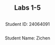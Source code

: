 ﻿<div style="display: flex; flex-direction: column; justify-content: center; align-items: center; height: 100vh;">

  <h2>Labs 1-5</h2>
  
  <p>Student ID: 24064091</p>
  <p>Student Name: Zichen</p>

</div>

# Lab 1

## AWS Account and Log in

### [1] Log into an IAM user account created for you on AWS.

#### [1.1.1] Log into an IAM user account created for me on AWS

**Description:** Following the lab's reference prompts, I clicked on the AWS console's URL https://489389878001.signin.aws.amazon.com/console and entered my user ID, username, and password.

**Result:** Successfully logged into AWS console as IAM user with username 24064091@student.uwa.edu.au

### [2] Search and open Identity Access Management

**Step1-Description:** Once logged in, I clicked on the user-inverted triangle icon at the top right of the current page and found the security credentials there. Security Credentials for AWS are credentials used for authentication and authorisation that allow users and programs to access AWS services and resources securely. The primary role of security credentials is to ensure that only authorized users and applications can access resources on AWS, such as EC2 instances, S3 storage buckets, and so on.

**Step2-Description:** After clicking on the security credentials, the access key page is found, asking to create access key.

**Step3-Description:** After clicking create an access key, perform the steps "access key best practices&alternatives", "set description tag" and "retrieve access key" to complete the access key creation. And we can also see the Secret access key by clicking the blue "show".

## Set up recent Unix-like OSes

**Description:** As needed, I chose Virtual Box as a virtual machine to run the Kali Linux operating system.

## Install Linux packages

### [1] Install Python

**Description:** According to the lab reference, I entered the commands `python3 --version` and `pip3 --version` to see the latest versions of python3 and pip3, which are Python 3.11.9 and pip 24.1.1 respectively; then followed the further prompts to install pip by typing the command:

```bash
sudo apt install python3 python3-pip
```

**Explanation:** pip: python's package management tool for installing and managing Python libraries and tools.


### [2] Install awscli

**Description:** Then, following further prompts, I entered the command:

```bash
sudo apt install awscli
```

to install the AWS CLI (Amazon Web Services Command Line Interface). Then I entered the command:

```bash
pip3 install awscli --upgrade
```

to install or upgrade the AWS CLI (Amazon Web Services Command Line Interface) tool using Python's package manager pip.

**Explanation:** **AWS CLI (Amazon Web Services Command Line Interface):** is a command line tool that allows users to interact with various cloud services provided by Amazon Web Services (AWS) through a command line interface. It simplifies the management and automation of AWS services for developers, system administrators, and cloud engineers.

- **awscli:** specify to install the AWS CLI tool
- **--upgrade:** Indicates that pip will attempt to upgrade to the latest version if the AWS CLI is already installed. If it is not installed, it will do a fresh install


### [3] Configure AWS

**Description:** Upon further prompting, I entered the command:

```bash
aws configure
```

to set and save the credentials and default settings required by the AWS CLI so that the CLI can properly interact with AWS services. Once the entry is complete, the AWS Access Key ID, AWS Secret Access Key, Default region name, and Default output format appear.

**Explanation:**

- **AWS Access Key ID:** this is one of the authentication keys for AWS users. It is used in conjunction with the AWS Secret Access Key so that the CLI can authenticate your identity and authorise access to AWS resources.

- **AWS Secret Access Key:** this is the confidential part of the access key and is paired with the Access Key ID. This key is used to ensure that the source of the request is an authenticated user.

- **Default region name:** the default AWS region want to operate in. A region is the physical location of an AWS data centre, in this case the region "ca-central-1" based on a range of school numbers.

- Default output format:

   specifies the format of AWS CLI command output. Common options are:

  - json: JSON format output (default)
  - text: Plain text format output
  - table: Tabular output


### [4] Install boto3

**Description:** Next I entered the command:

```bash
pip3 install boto3
```

to install boto3 so that I can access and manage AWS services by writing python code.

**Explanation:** **boto3:** is the official Python SDK (Software Development Kit) for interacting with Amazon Web Services (AWS). It allows developers to access and manage AWS services such as S3, EC2, DynamoDB, Lambda, RDS, etc. via Python code. boto3 provides an abstraction of the AWS service APIs, which simplifies programming and supports the automation of many common tasks (e.g., authentication, error retries, etc.).


## Test the installed environment

### [1] Test the AWS environment

**Description:** Following the lab reference prompts, I entered the command:

```bash
aws ec2 describe-regions --output table
```

to list the available regions in AWS and output the results in a tabular format. As can be seen from the results, all the expected available regions appear, indicating that the AWS environment is normal.

**Explanation:**

- **aws:** AWS Command Line Interface (CLI) master command
- **ec2:** subcommand for the AWS EC2 (Elastic Compute Cloud) service. ec2 is AWS' virtual server service
- **describe-regions:** this is an operational command of the AWS EC2 service that describes or lists all available AWS regions
- **--output table:** this is an option to specify the output format. The --output defines the output format of the AWS CLI commands. table format is the formatting of the output into a table style to make the information clearer and neater


### [2] Test the Python environment

**Description:** Next, I enter the command `python3` to enter the python code editing mode and enter the following code to finally output the available regions in dictionary form.

```python
import boto3
ec2 = boto3.client('ec2')
response = ec2.describe_regions()
print(response)
```

**Explanation:**

- **import boto3:** import the Boto3 library, the official Python SDK for AWS that allows programmatic interaction with AWS services. boto3 is the main library for accessing AWS services, through which service clients and resource objects can be created
- **ec2=boto3.client('ec2'):** create an EC2 client object via boto3.client('ec2'). boto3.client method is used to create a client that interacts with a specific AWS service, in this instance ec2. The client object ec2 will be used to invoke various API operations of the AWS EC2 service, such as describing regions, starting instances, stopping instances, etc. client('ec2') indicates that you want to interact with the EC2 service
- **response=ec2.describe_regions():** Use the EC2 client object ec2 to call the describe_regions method. describe_regions is one of the EC2 service's API operations for obtaining information about all of AWS's available regions (regions). The method returns a response dictionary containing information about all the regions, including the name and endpoint of each region
- **print(response):** output the dictionary


### [3] Write a Python script

**Description:** Finally, I proceeded to write the following Python code to fulfill the requirement '2 columns with Endpoint and RegionName':

```python
import boto3
import pandas as pd
ec2 = boto3.client('ec2')
response = ec2.describe_regions()
regions_data = response['Regions']
data = [(region['Endpoint'], region['RegionName']) for region in regions_data]
df = pd.DataFrame(data, columns=['Endpoint', 'RegionName'])
print(df)
```

**Explanation:**

- **pandas:** data manipulation and analysis library
- **regions = response['Regions']**
- **data = [(region['Endpoint'], region['RegionName']) for region in regions]:** extracts the Endpoint and RegionName from each region and formats it into a list of tuples
- **df = pd.DataFrame(data, columns=['Endpoint', 'RegionName']):** converts the list of tuples into a Pandas DataFrame with columns Endpoint and RegionName


<div style="page-break-after: always;"></div>

# Lab 2

<div style="page-break-after: always;"></div>

# Lab 3

<div style="page-break-after: always;"></div>

# Lab 4

<div style="page-break-after: always;"></div>

# Lab 5


